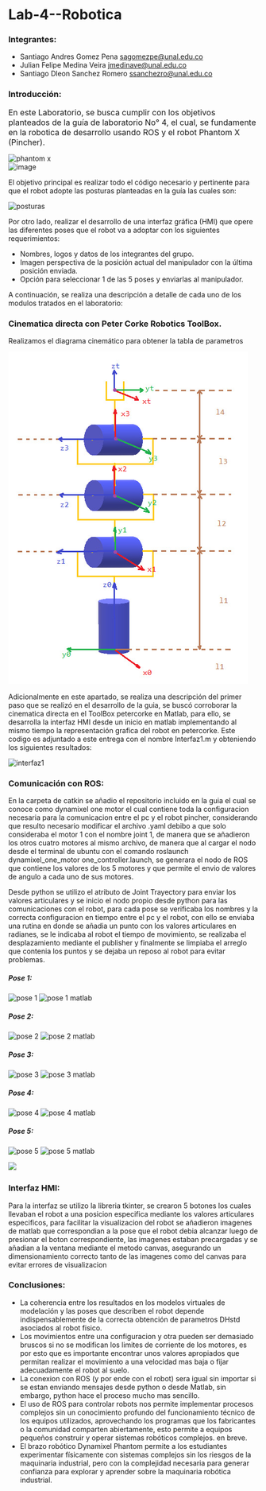 # Lab-4--Robotica

### Integrantes:
- Santiago Andres Gomez Pena <sagomezpe@unal.edu.co>
- Julian Felipe Medina Veira <jmedinave@unal.edu.co>
- Santiago Dleon Sanchez Romero <ssanchezro@unal.edu.co>
### Introducción:
<p><span style="font-size: 16px;">En este Laboratorio, se busca cumplir con los objetivos planteados de la gu&iacute;a de laboratorio No&deg; 4, el cual, se fundamente en la robotica de desarrollo usando ROS y el robot Phantom X (Pincher).

![phantom x](https://github.com/jmedinave/Lab-4--Robotica/assets/49196705/429be8d6-74e6-4678-9220-b16d22270292)                   
![image](https://github.com/jmedinave/Lab-4--Robotica/assets/49196705/db5b3025-32a1-4bb7-918f-5f6461aff75a)


 <p>El objetivo principal es realizar todo el c&oacute;digo necesario y pertinente para que el robot adopte las posturas planteadas en la gu&iacute;a las cuales son:</p>

![posturas](https://github.com/jmedinave/Lab-4--Robotica/assets/49196705/c2d21864-69ab-47b0-ad7c-e501a49cf57d)


<p>Por otro lado, realizar el desarrollo de una interfaz gr&aacute;fica (HMI) que opere las diferentes poses que el robot va a adoptar con los siguientes requerimientos:</p>
  
<ul>
    <li>Nombres, logos y datos de los integrantes del grupo.</li>
    <li>Imagen perspectiva de la posici&oacute;n actual del manipulador con la &uacute;ltima posici&oacute;n enviada.</li>
    <li>Opci&oacute;n para seleccionar 1 de las 5 poses y enviarlas al manipulador.</li>
</ul>
 
 A continuación, se realiza una descripción a detalle de cada uno de los modulos tratados en el laboratorio:
 
 ### Cinematica directa con Peter Corke Robotics ToolBox.
Realizamos el diagrama cinemático para obtener la tabla de parametros 
 
![D cinematico](https://github.com/jmedinave/Lab-4--Robotica/blob/main/diagrama.jpg)
 
Adicionalmente en este apartado, se realiza una descripción del primer paso que se realizó en el desarrollo de la guia, se buscó corroborar la cinematica directa en el ToolBox petercorke en Matlab, para ello, se desarrolla la interfaz HMI desde un inicio en matlab implementando al mismo tiempo la representación grafica del robot en petercorke. Este codigo es adjuntado a este entrega con el nombre Interfaz1.m y obteniendo los siguientes resultados:

![interfaz1](https://github.com/jmedinave/Lab-4--Robotica/assets/49196705/9e17159b-bc06-4343-9dbb-d7f9b25730fb)

 
 
 
 ### Comunicación con ROS:
 
 En la carpeta de catkin se añadio el repositorio incluido en la guia el cual se conoce como dynamixel one motor el cual contiene toda la configuracion necesaria para la comunicacion entre el pc y el robot pincher, considerando que resulto necesario modificar el archivo .yaml debibo a que solo consideraba el motor 1 con el nombre joint 1, de manera que se añadieron los otros cuatro motores al mismo archivo, de manera que al cargar el nodo desde el terminal de ubuntu con el comando roslaunch dynamixel_one_motor one_controller.launch, se generara el nodo de ROS que contiene los valores de los 5 motores y que permite el envio de valores de angulo a cada uno de sus motores.
 
 Desde python se utilizo el atributo de Joint Trayectory para enviar los valores articulares y se inicio el nodo propio desde python para las comunicaciones con el robot, para cada pose se verificaba los nombres y la correcta configuracion en tiempo entre el pc y el robot, con ello se enviaba una rutina en donde se añadia un punto con los valores articulares en radianes, se le indicaba al robot el tiempo de movimiento, se realizaba el desplazamiento mediante el publisher y finalmente se limpiaba el arreglo que contenia los puntos y se dejaba un reposo al robot para evitar problemas.
 
##### Pose 1:
 ![pose 1](https://github.com/jmedinave/Lab-4--Robotica/assets/49196705/82049664-4090-4962-95d2-e13992ede020)
![pose 1 matlab](https://github.com/jmedinave/Lab-4--Robotica/assets/49196705/53d26a42-e989-4e0d-8ea2-88650c64a0a8)

##### Pose 2:
 ![pose 2](https://github.com/jmedinave/Lab-4--Robotica/assets/49196705/cf9a58d5-c491-4f65-8066-784322de5944)
![pose 2 matlab](https://github.com/jmedinave/Lab-4--Robotica/assets/49196705/dd9f7a86-6e49-4781-b367-fef16b32c741)

##### Pose 3:
 ![pose 3](https://github.com/jmedinave/Lab-4--Robotica/assets/49196705/a952b730-5c35-4bda-90e4-b98474c2e381)
![pose 3 matlab](https://github.com/jmedinave/Lab-4--Robotica/assets/49196705/979dad87-8bec-416a-a06a-b4336e4f3f9c)

##### Pose 4:
 ![pose 4](https://github.com/jmedinave/Lab-4--Robotica/assets/49196705/e59fb78f-3db0-4165-91d2-f18313052a9d)
![pose 4 matlab](https://github.com/jmedinave/Lab-4--Robotica/assets/49196705/7c364231-2c47-4c24-853e-a5ac2a9f201e)

##### Pose 5:
 ![pose 5](https://github.com/jmedinave/Lab-4--Robotica/assets/49196705/a9b82896-9479-449e-9590-8089462d7f68)
![pose 5 matlab](https://github.com/jmedinave/Lab-4--Robotica/assets/49196705/3491cff7-c2e5-4a96-b6b7-a639c8071241)
 
 [![](https://markdown-videos.deta.dev/youtube/NarBox1LkYc)](https://www.youtube.com/watch?v=3uMQeB1Hfzg)
 

 ### Interfaz HMI:
 
 Para la interfaz se utilizo la libreria tkinter, se crearon 5 botones los cuales llevaban el robot a una posicion especifica mediante los valores articulares especificos, para facilitar la visualizacion del robot se añadieron imagenes de matlab que correspondian a la pose que el robot debia alcanzar luego de presionar el boton correspondiente, las imagenes estaban precargadas y se añadian a la ventana mediante el metodo canvas, asegurando un dimensionamiento correcto tanto de las imagenes como del canvas para evitar errores de visualizacion
 
 
 
 ### Conclusiones:
 + La coherencia entre los resultados en los modelos virtuales de modelación y las poses que describen el robot depende indispensablemente de la correcta obtención de parametros DHstd asociados al robot fisico.
+ Los movimientos entre una configuracion y otra pueden ser demasiado bruscos si no se modifican los limites de corriente de los motores, es por esto que es importante encontrar unos valores apropiados que permitan realizar el movimiento a una velocidad mas baja o fijar adecuadamente el robot al suelo.
+ La conexion con ROS (y por ende con el robot) sera igual sin importar si se estan enviando mensajes desde python o desde Matlab, sin embargo, python hace el proceso mucho mas sencillo.
+ El uso de ROS para controlar robots nos permite implementar procesos complejos sin un conocimiento profundo del funcionamiento técnico de los equipos utilizados, aprovechando los programas que los fabricantes o la comunidad comparten abiertamente, esto permite a equipos pequeños construir y operar sistemas robóticos complejos. en breve.
+ El brazo robótico Dynamixel Phantom permite a los estudiantes experimentar físicamente con sistemas complejos sin los riesgos de la maquinaria industrial, pero con la complejidad necesaria para generar confianza para explorar y aprender sobre la maquinaria robótica industrial.
 
 
